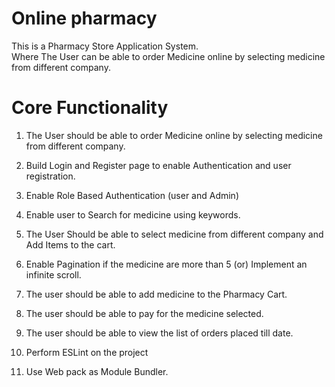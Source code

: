 # Online pharmacy
This is a Pharmacy Store Application System.        
 Where The User can be able to order Medicine online by selecting medicine from different   company.                         
# Core Functionality
1. The User should be able to order Medicine online by selecting medicine from different company.

2. Build Login and Register page to enable Authentication and user registration. 

3. Enable Role Based Authentication (user and Admin)

4. Enable user to Search for medicine using keywords.

5. The User Should be able to select medicine from different company and Add Items to the cart.

6. Enable Pagination if the medicine are more than 5 (or) Implement an infinite scroll.

7. The user should be able to add medicine to the Pharmacy Cart.

8. The user should be able to pay for the medicine selected.

9. The user should be able to view the list of orders placed till date.

10. Perform ESLint on the project

11. Use Web pack as Module Bundler.
